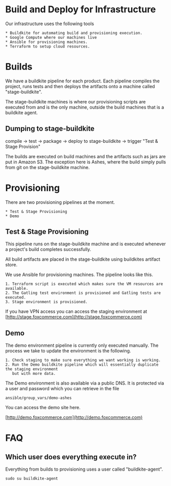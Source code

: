 Build and Deploy for Infrastructure
===================================

Our infrastructure uses the following tools

    * Buildkite for automating build and provisioning execution.
    * Google Compute where our machines live
    * Ansible for provisioning machines.
    * Terraform to setup cloud resources.


Builds
====================================

We have a buildkite pipeline for each product. Each pipeline compiles the project,
runs tests and then deploys the artifacts onto a machine called "stage-buildkite".

The stage-buildkite machines is where our provisioning scripts are executed from
and is the only machine, outside the build machines that is a buildkite agent.

Dumping to stage-buildkite
--------------------------------------
compile -> test -> package -> deploy to stage-buildkite -> trigger "Test & Stage Provision"

The builds are executed on build machines and the artifacts such as jars are put in 
Amazon S3. The exception here is Ashes, where the build simply pulls from git on the stage-buildkite
machine.

Provisioning
======================================

There are two provisioning pipelines at the moment.

    * Test & Stage Provisioning
    * Demo

Test & Stage Provisioning
---------------------------------------

This pipeline runs on the stage-buildkite machine and is executed whenever a project's
build completes successfully. 

All build artifacts are placed in the stage-buildkite using buildkites artifact
store.

We use Ansible for provisioning machines. The pipeline looks like this.

    1. Terraform script is executed which makes sure the VM resources are available.
    2. The Gatling test environment is provisioned and Gatling tests are executed.
    3. Stage environment is provisioned.

If you have VPN access you can access the staging environment at 
[http://stage.foxcommerce.com](http://stage.foxcommerce.com)

Demo
-----------------------------------------

The demo environment pipeline is currently only executed manually. The process
we take to update the environment is the following.

    1. Check staging to make sure everything we want working is working.
    2. Run the Demo buildkite pipeline which will essentially duplicate the staging environment
       but with more data. 

The Demo environment is also available via a public DNS. 
It is protected via a user and password which you can retrieve in the file

    ansible/group_vars/demo-ashes

You can access the demo site here.

[http://demo.foxcommerce.com](http://demo.foxcommerce.com)


FAQ
=======================================

Which user does everything execute in?
-------------------------------------

Everything from builds to provisioning uses a user called "buildkite-agent".

    sudo su buildkite-agent






